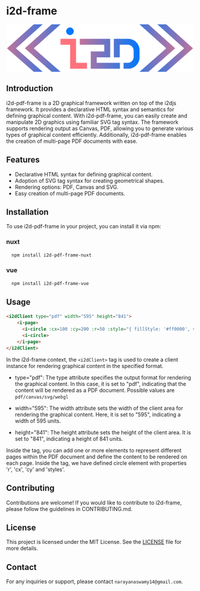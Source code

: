 # i2d-frame

<p align="center">
  <img src="https://github.com/I2Djs/i2d-frame/blob/main/assets/i2d-frame.svg?raw=true" width=500>
</p>

## Introduction

i2d-pdf-frame is a 2D graphical framework written on top of the i2djs framework. It provides a declarative HTML syntax and semantics for defining graphical content. With i2d-pdf-frame, you can easily create and manipulate 2D graphics using familiar SVG tag syntax. The framework supports rendering output as Canvas, PDF, allowing you to generate various types of graphical content efficiently. Additionally, i2d-pdf-frame enables the creation of multi-page PDF documents with ease.

## Features

* Declarative HTML syntax for defining graphical content.
* Adoption of SVG tag syntax for creating geometrical shapes.
* Rendering options: PDF, Canvas and SVG.
* Easy creation of multi-page PDF documents.

## Installation

To use i2d-pdf-frame in your project, you can install it via npm:

  ### nuxt
  ``` bash
    npm install i2d-pdf-frame-nuxt
  ```
  
  ### vue
  ``` bash
    npm install i2d-pdf-frame-vue
  ```

## Usage
```html
<i2dClient type="pdf" width="595" height="841">
    <i-page>
      <i-circle :cx=100 :cy=200 :r=50 :style="{ fillStyle: '#ff0000', strokeStyle= '#ff00ff' }">
      <i-circle>
    </i-page>
</i2dClient>
```
In the i2d-frame context, the `<i2dClient>` tag is used to create a client instance for rendering graphical content in the specified format.
  
  * type="pdf": The type attribute specifies the output format for rendering the graphical content. In this case, it is set to "pdf", indicating that the content will be rendered as a PDF document. Possible values are `pdf/canvas/svg/webgl`

  * width="595": The width attribute sets the width of the client area for rendering the graphical content. Here, it is set to "595", indicating a width of 595 units.

  * height="841": The height attribute sets the height of the client area. It is set to "841", indicating a height of 841 units.
  
  Inside the <i2dClient> tag, you can add one or more <i-page> elements to represent different pages within the PDF document and define the content to be rendered on each page.
  Inside the <i-page> tag, we have defined circle element with properties 'r', 'cx', 'cy' and 'styles'.
  

## Contributing
Contributions are welcome! If you would like to contribute to i2d-frame, please follow the guidelines in CONTRIBUTING.md.

## License
This project is licensed under the MIT License. See the [LICENSE](https://raw.githubusercontent.com/I2Djs/i2d-pdf-frame/main/LICENSE) file for more details.

## Contact
For any inquiries or support, please contact `narayanaswamy14@gmail.com`.
